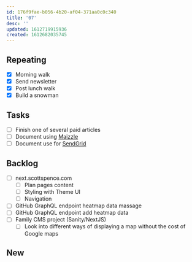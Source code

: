 ```yaml
---
id: 176f9fae-b056-4b20-af04-371aa0c0c340
title: '07'
desc: ''
updated: 1612719915936
created: 1612682035745
---
```


## Repeating

- [x] Morning walk
- [x] Send newsletter
- [x] Post lunch walk
- [x] Build a snowman

## Tasks

- [ ] Finish one of several paid articles
- [ ] Document using [Maizzle]
- [ ] Document use for [SendGrid]

## Backlog

- [ ] next.scottspence.com
  - [ ] Plan pages content
  - [ ] Styling with Theme UI
  - [ ] Navigation
- [ ] GitHub GraphQL endpoint heatmap data massage
- [ ] GitHub GraphQL endpoint add heatmap data
- [ ] Family CMS project (Sanity/NextJS)
  - [ ] Look into different ways of displaying a map without the cost
        of Google maps

## New

<!-- Links -->

[maizzle]: https://maizzle.com/
[sendgrid]: https://app.sendgrid.com
